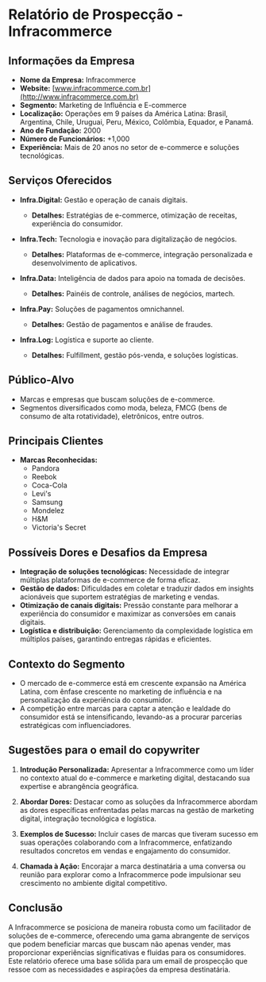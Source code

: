 # Relatório de Prospecção - Infracommerce

## Informações da Empresa
- **Nome da Empresa:** Infracommerce
- **Website:** [www.infracommerce.com.br](http://www.infracommerce.com.br)
- **Segmento:** Marketing de Influência e E-commerce
- **Localização:** Operações em 9 países da América Latina: Brasil, Argentina, Chile, Uruguai, Peru, México, Colômbia, Equador, e Panamá.
- **Ano de Fundação:** 2000
- **Número de Funcionários:** +1,000
- **Experiência:** Mais de 20 anos no setor de e-commerce e soluções tecnológicas.

## Serviços Oferecidos
- **Infra.Digital:** Gestão e operação de canais digitais.
  - **Detalhes:** Estratégias de e-commerce, otimização de receitas, experiência do consumidor.
  
- **Infra.Tech:** Tecnologia e inovação para digitalização de negócios.
  - **Detalhes:** Plataformas de e-commerce, integração personalizada e desenvolvimento de aplicativos.

- **Infra.Data:** Inteligência de dados para apoio na tomada de decisões.
  - **Detalhes:** Painéis de controle, análises de negócios, martech.

- **Infra.Pay:** Soluções de pagamentos omnichannel.
  - **Detalhes:** Gestão de pagamentos e análise de fraudes.

- **Infra.Log:** Logística e suporte ao cliente.
  - **Detalhes:** Fulfillment, gestão pós-venda, e soluções logísticas.

## Público-Alvo
- Marcas e empresas que buscam soluções de e-commerce.
- Segmentos diversificados como moda, beleza, FMCG (bens de consumo de alta rotatividade), eletrônicos, entre outros.

## Principais Clientes
- **Marcas Reconhecidas:**
  - Pandora
  - Reebok
  - Coca-Cola
  - Levi's
  - Samsung
  - Mondelez
  - H&M
  - Victoria's Secret

## Possíveis Dores e Desafios da Empresa
- **Integração de soluções tecnológicas:** Necessidade de integrar múltiplas plataformas de e-commerce de forma eficaz.
- **Gestão de dados:** Dificuldades em coletar e traduzir dados em insights acionáveis que suportem estratégias de marketing e vendas.
- **Otimização de canais digitais:** Pressão constante para melhorar a experiência do consumidor e maximizar as conversões em canais digitais.
- **Logística e distribuição:** Gerenciamento da complexidade logística em múltiplos países, garantindo entregas rápidas e eficientes.

## Contexto do Segmento
- O mercado de e-commerce está em crescente expansão na América Latina, com ênfase crescente no marketing de influência e na personalização da experiência do consumidor.
- A competição entre marcas para captar a atenção e lealdade do consumidor está se intensificando, levando-as a procurar parcerias estratégicas com influenciadores.

## Sugestões para o email do copywriter
1. **Introdução Personalizada:** Apresentar a Infracommerce como um líder no contexto atual do e-commerce e marketing digital, destacando sua expertise e abrangência geográfica.
  
2. **Abordar Dores:** Destacar como as soluções da Infracommerce abordam as dores específicas enfrentadas pelas marcas na gestão de marketing digital, integração tecnológica e logística.

3. **Exemplos de Sucesso:** Incluir cases de marcas que tiveram sucesso em suas operações colaborando com a Infracommerce, enfatizando resultados concretos em vendas e engajamento do consumidor.

4. **Chamada à Ação:** Encorajar a marca destinatária a uma conversa ou reunião para explorar como a Infracommerce pode impulsionar seu crescimento no ambiente digital competitivo.

## Conclusão
A Infracommerce se posiciona de maneira robusta como um facilitador de soluções de e-commerce, oferecendo uma gama abrangente de serviços que podem beneficiar marcas que buscam não apenas vender, mas proporcionar experiências significativas e fluidas para os consumidores. Este relatório oferece uma base sólida para um email de prospecção que ressoe com as necessidades e aspirações da empresa destinatária.
